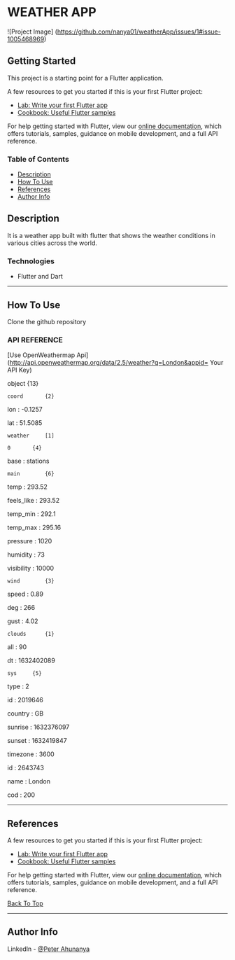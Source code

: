 # WEATHER APP

![Project Image]
(https://github.com/nanya01/weatherApp/issues/1#issue-1005468969)

## Getting Started

This project is a starting point for a Flutter application.

A few resources to get you started if this is your first Flutter project:

- [Lab: Write your first Flutter app](https://flutter.dev/docs/get-started/codelab)
- [Cookbook: Useful Flutter samples](https://flutter.dev/docs/cookbook)

For help getting started with Flutter, view our
[online documentation](https://flutter.dev/docs), which offers tutorials,
samples, guidance on mobile development, and a full API reference.


### Table of Contents
- [Description](#description)
- [How To Use](#how-to-use)
- [References](#references)
- [Author Info](#author-info)


## Description

It is a weather app built with flutter that shows the weather conditions in various cities across the world.

### Technologies

- Flutter and Dart

---

## How To Use

Clone the github repository

### API REFERENCE

[Use OpenWeathermap Api](http://api.openweathermap.org/data/2.5/weather?q=London&appid= Your API Key)

object		{13}
		
	coord		{2}
		
lon	:	-0.1257
		
lat	:	51.5085
		
	weather		[1]
		
	0		{4}
		
base	:	stations
		
	main		{6}
		
temp	:	293.52
		
feels_like	:	293.52
		
temp_min	:	292.1
		
temp_max	:	295.16
		
pressure	:	1020
		
humidity	:	73
		
visibility	:	10000
		
	wind		{3}
		
speed	:	0.89
		
deg	:	266
		
gust	:	4.02
		
	clouds		{1}
		
all	:	90
		
dt	:	1632402089
		
	sys		{5}
		
type	:	2
		
id	:	2019646
		
country	:	GB
		
sunrise	:	1632376097
		
sunset	:	1632419847
		
timezone	:	3600
		
id	:	2643743
		
name	:	London
		
cod	:	200


---

## References

A few resources to get you started if this is your first Flutter project:

- [Lab: Write your first Flutter app](https://flutter.dev/docs/get-started/codelab)
- [Cookbook: Useful Flutter samples](https://flutter.dev/docs/cookbook)

For help getting started with Flutter, view our
[online documentation](https://flutter.dev/docs), which offers tutorials,
samples, guidance on mobile development, and a full API reference.

[Back To Top](#weather-app)

---

## Author Info

Linkedln - [@Peter Ahunanya](https://www.linkedin.com/in/peter-ahunanya-b18a82209/)
 
